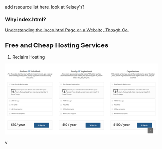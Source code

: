 add resource list here. look at Kelsey's? 

<h3> Why index.html? </h3> 

[Understanding the index.html Page on a Website, *Though Co.*](https://www.thoughtco.com/index-html-page-3466505)

<h2>
	Free and Cheap Hosting Services
</h2>

1. Reclaim Hosting
<img src="reclaim.jpeg"/>

<p>
<a href:"https://pages.github.com/" Github Pages/> 
</p>v